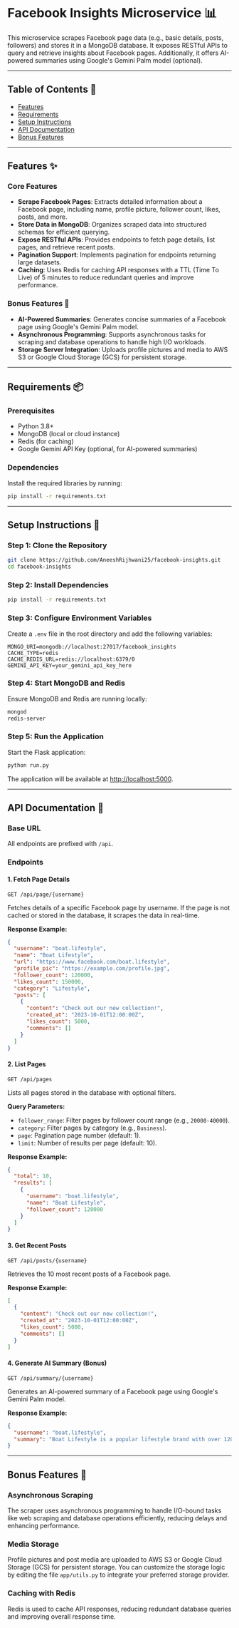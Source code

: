 # Facebook Insights Microservice 📊

This microservice scrapes Facebook page data (e.g., basic details, posts, followers) and stores it in a MongoDB database. It exposes RESTful APIs to query and retrieve insights about Facebook pages. Additionally, it offers AI-powered summaries using Google's Gemini Palm model (optional).

---

## Table of Contents 📑
- [Features](#features)
- [Requirements](#requirements)
- [Setup Instructions](#setup-instructions)
- [API Documentation](#api-documentation)
- [Bonus Features](#bonus-features)

---

## Features ✨

### Core Features
- **Scrape Facebook Pages**: Extracts detailed information about a Facebook page, including name, profile picture, follower count, likes, posts, and more.
- **Store Data in MongoDB**: Organizes scraped data into structured schemas for efficient querying.
- **Expose RESTful APIs**: Provides endpoints to fetch page details, list pages, and retrieve recent posts.
- **Pagination Support**: Implements pagination for endpoints returning large datasets.
- **Caching**: Uses Redis for caching API responses with a TTL (Time To Live) of 5 minutes to reduce redundant queries and improve performance.

### Bonus Features 🎁
- **AI-Powered Summaries**: Generates concise summaries of a Facebook page using Google's Gemini Palm model.
- **Asynchronous Programming**: Supports asynchronous tasks for scraping and database operations to handle high I/O workloads.
- **Storage Server Integration**: Uploads profile pictures and media to AWS S3 or Google Cloud Storage (GCS) for persistent storage.

---

## Requirements 📦

### Prerequisites
- Python 3.8+
- MongoDB (local or cloud instance)
- Redis (for caching)
- Google Gemini API Key (optional, for AI-powered summaries)

### Dependencies
Install the required libraries by running:

```bash
pip install -r requirements.txt
```

---

## Setup Instructions 🚀

### Step 1: Clone the Repository
```bash
git clone https://github.com/AneeshRijhwani25/facebook-insights.git
cd facebook-insights
```

### Step 2: Install Dependencies
```bash
pip install -r requirements.txt
```

### Step 3: Configure Environment Variables
Create a `.env` file in the root directory and add the following variables:

```env
MONGO_URI=mongodb://localhost:27017/facebook_insights
CACHE_TYPE=redis
CACHE_REDIS_URL=redis://localhost:6379/0
GEMINI_API_KEY=your_gemini_api_key_here
```

### Step 4: Start MongoDB and Redis
Ensure MongoDB and Redis are running locally:

```bash
mongod
redis-server
```

### Step 5: Run the Application
Start the Flask application:

```bash
python run.py
```

The application will be available at [http://localhost:5000](http://localhost:5000).

---

## API Documentation 📡

### Base URL
All endpoints are prefixed with `/api`.

### Endpoints

#### 1. Fetch Page Details
`GET /api/page/{username}`

Fetches details of a specific Facebook page by username. If the page is not cached or stored in the database, it scrapes the data in real-time.

**Response Example:**
```json
{
  "username": "boat.lifestyle",
  "name": "Boat Lifestyle",
  "url": "https://www.facebook.com/boat.lifestyle",
  "profile_pic": "https://example.com/profile.jpg",
  "follower_count": 120000,
  "likes_count": 150000,
  "category": "Lifestyle",
  "posts": [
    {
      "content": "Check out our new collection!",
      "created_at": "2023-10-01T12:00:00Z",
      "likes_count": 5000,
      "comments": []
    }
  ]
}
```

#### 2. List Pages
`GET /api/pages`

Lists all pages stored in the database with optional filters.

**Query Parameters:**
- `follower_range`: Filter pages by follower count range (e.g., `20000-40000`).
- `category`: Filter pages by category (e.g., `Business`).
- `page`: Pagination page number (default: 1).
- `limit`: Number of results per page (default: 10).

**Response Example:**
```json
{
  "total": 10,
  "results": [
    {
      "username": "boat.lifestyle",
      "name": "Boat Lifestyle",
      "follower_count": 120000
    }
  ]
}
```

#### 3. Get Recent Posts
`GET /api/posts/{username}`

Retrieves the 10 most recent posts of a Facebook page.

**Response Example:**
```json
[
  {
    "content": "Check out our new collection!",
    "created_at": "2023-10-01T12:00:00Z",
    "likes_count": 5000,
    "comments": []
  }
]
```

#### 4. Generate AI Summary (Bonus)
`GET /api/summary/{username}`

Generates an AI-powered summary of a Facebook page using Google's Gemini Palm model.

**Response Example:**
```json
{
  "username": "boat.lifestyle",
  "summary": "Boat Lifestyle is a popular lifestyle brand with over 120k followers. Their content focuses on fashion and accessories."
}
```

---

## Bonus Features 🎉

### Asynchronous Scraping
The scraper uses asynchronous programming to handle I/O-bound tasks like web scraping and database operations efficiently, reducing delays and enhancing performance.

### Media Storage
Profile pictures and post media are uploaded to AWS S3 or Google Cloud Storage (GCS) for persistent storage. You can customize the storage logic by editing the file `app/utils.py` to integrate your preferred storage provider.

### Caching with Redis
Redis is used to cache API responses, reducing redundant database queries and improving overall response time.

